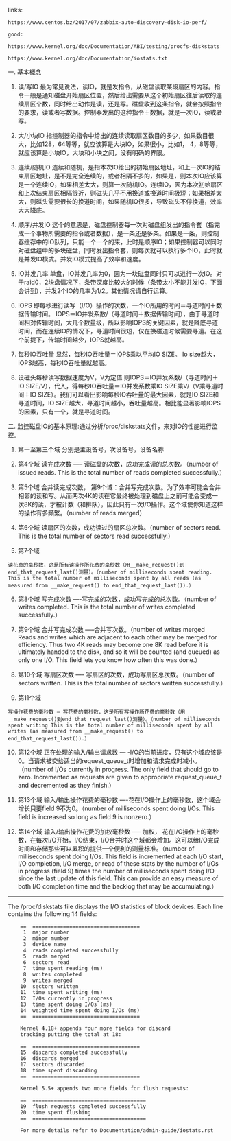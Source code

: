 links:

    https://www.centos.bz/2017/07/zabbix-auto-discovery-disk-io-perf/

    good:

    https://www.kernel.org/doc/Documentation/ABI/testing/procfs-diskstats

    https://www.kernel.org/doc/Documentation/iostats.txt

一. 基本概念

1. 读/写IO
最为常见说法，读IO，就是发指令，从磁盘读取某段扇区的内容。指令一般是通知磁盘开始扇区位置，然后给出需要从这个初始扇区往后读取的连续扇区个数，同时给出动作是读，还是写。磁盘收到这条指令，就会按照指令的要求，读或者写数据。控制器发出的这种指令＋数据，就是一次IO，读或者写。

2. 大/小块IO
指控制器的指令中给出的连续读取扇区数目的多少，如果数目很大，比如128，64等等，就应该算是大块IO，如果很小，比如1， 4，8等等，就应该算是小块IO，大块和小块之间，没有明确的界限。

3. 连续/随机IO
连续和随机，是指本次IO给出的初始扇区地址，和上一次IO的结束扇区地址，是不是完全连续的，或者相隔不多的，如果是，则本次IO应该算是一个连续IO，如果相差太大，则算一次随机IO。连续IO，因为本次初始扇区和上次结束扇区相隔很近，则磁头几乎不用换道或换道时间极短；如果相差太大，则磁头需要很长的换道时间，如果随机IO很多，导致磁头不停换道，效率大大降底。

4. 顺序/并发IO
这个的意思是，磁盘控制器每一次对磁盘组发出的指令套（指完成一个事物所需要的指令或者数据），是一条还是多条。如果是一条，则控制器缓存中的IO队列，只能一个一个的来，此时是顺序IO；如果控制器可以同时对磁盘组中的多块磁盘，同时发出指令套，则每次就可以执行多个IO，此时就是并发IO模式。并发IO模式提高了效率和速度。

5. IO并发几率
单盘，IO并发几率为0，因为一块磁盘同时只可以进行一次IO。对于raid0，2块盘情况下，条带深度比较大的时候（条带太小不能并发IO，下面会讲到），并发2个IO的几率为1/2。其他情况请自行运算。

6. IOPS
即每秒进行读写（I/O）操作的次数，一个IO所用的时间＝寻道时间＋数据传输时间。 IOPS＝IO并发系数/（寻道时间＋数据传输时间），由于寻道时间相对传输时间，大几个数量级，所以影响IOPS的关键因素，就是降底寻道时间，而在连续IO的情况下，寻道时间很短，仅在换磁道时候需要寻道。在这个前提下，传输时间越少，IOPS就越高。

7. 每秒IO吞吐量
显然，每秒IO吞吐量＝IOPS乘以平均IO SIZE。 Io size越大，IOPS越高，每秒IO吞吐量就越高。

8. 设磁头每秒读写数据速度为V，V为定值
则IOPS＝IO并发系数/（寻道时间＋IO SIZE/V），代入，得每秒IO吞吐量＝IO并发系数乘IO SIZE乘V/（V乘寻道时间＋IO SIZE）。我们可以看出影响每秒IO吞吐量的最大因素，就是IO SIZE和寻道时间，IO SIZE越大，寻道时间越小，吞吐量越高。相比能显著影响IOPS的因素，只有一个，就是寻道时间。

二. 监控磁盘IO的基本原理:通过分析/proc/diskstats文件，来对IO的性能进行监控。
1. 第一至第三个域
分别是主设备号，次设备号，设备名称

2. 第4个域
读完成次数 —– 读磁盘的次数，成功完成读的总次数。（number of issued reads. This is the total number of reads completed successfully.）

3. 第5个域
合并读完成次数， 第9个域：合并写完成次数。为了效率可能会合并相邻的读和写。从而两次4K的读在它最终被处理到磁盘上之前可能会变成一次8K的读，才被计数（和排队），因此只有一次I/O操作。这个域使你知道这样的操作有多频繁。（number of reads merged）

4. 第6个域
读扇区的次数，成功读过的扇区总次数。（number of sectors read. This is the total number of sectors read successfully.）

5. 第7个域

```
读花费的毫秒数，这是所有读操作所花费的毫秒数（用__make_request()到end_that_request_last()测量）。（number of milliseconds spent reading. This is the total number of milliseconds spent by all reads (as measured from __make_request() to end_that_request_last()).）

```

6. 第8个域
写完成次数 —-写完成的次数，成功写完成的总次数。（number of writes completed. This is the total number of writes completed successfully.）

7. 第9个域
合并写完成次数 —–合并写次数。（number of writes merged Reads and writes which are adjacent to each other may be merged for efficiency. Thus two 4K reads may become one 8K read before it is ultimately handed to the disk, and so it will be counted (and queued) as only one I/O. This field lets you know how often this was done.）

8. 第10个域
写扇区次数 —- 写扇区的次数，成功写扇区总次数。（number of sectors written. This is the total number of sectors written successfully.）

9. 第11个域
```
写操作花费的毫秒数 — 写花费的毫秒数，这是所有写操作所花费的毫秒数（用__make_request()到end_that_request_last()测量）。（number of milliseconds spent writing This is the total number of milliseconds spent by all writes (as measured from __make_request() to end_that_request_last()).）

```

10. 第12个域
正在处理的输入/输出请求数 — -I/O的当前进度，只有这个域应该是0。当请求被交给适当的request_queue_t时增加和请求完成时减小。（number of I/Os currently in progress. The only field that should go to zero. Incremented as requests are given to appropriate request_queue_t and decremented as they finish.）

11. 第13个域
输入/输出操作花费的毫秒数 —-花在I/O操作上的毫秒数，这个域会增长只要field 9不为0。（number of milliseconds spent doing I/Os. This field is increased so long as field 9 is nonzero.）

12. 第14个域
输入/输出操作花费的加权毫秒数 —– 加权， 花在I/O操作上的毫秒数，在每次I/O开始，I/O结束，I/O合并时这个域都会增加。这可以给I/O完成时间和存储那些可以累积的提供一个便利的测量标准。（number of milliseconds spent doing I/Os. This field is incremented at each I/O start, I/O completion, I/O merge, or read of these stats by the number of I/Os in progress (field 9) times the number of milliseconds spent doing I/O since the last update of this field. This can provide an easy measure of both I/O completion time and the backlog that may be accumulating.）





---

The /proc/diskstats file displays the I/O statistics
		of block devices. Each line contains the following 14
		fields:

		==  ===================================
		 1  major number
		 2  minor mumber
		 3  device name
		 4  reads completed successfully
		 5  reads merged
		 6  sectors read
		 7  time spent reading (ms)
		 8  writes completed
		 9  writes merged
		10  sectors written
		11  time spent writing (ms)
		12  I/Os currently in progress
		13  time spent doing I/Os (ms)
		14  weighted time spent doing I/Os (ms)
		==  ===================================

		Kernel 4.18+ appends four more fields for discard
		tracking putting the total at 18:

		==  ===================================
		15  discards completed successfully
		16  discards merged
		17  sectors discarded
		18  time spent discarding
		==  ===================================

		Kernel 5.5+ appends two more fields for flush requests:

		==  =====================================
		19  flush requests completed successfully
		20  time spent flushing
		==  =====================================

		For more details refer to Documentation/admin-guide/iostats.rst
